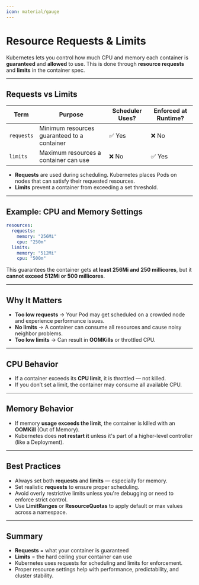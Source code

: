 ```yaml
---
icon: material/gauge
---
```


# Resource Requests & Limits

Kubernetes lets you control how much CPU and memory each container is **guaranteed** and **allowed** to use. This is done through **resource requests** and **limits** in the container spec.

---

## Requests vs Limits

| Term     | Purpose                               | Scheduler Uses? | Enforced at Runtime? |
|----------|----------------------------------------|------------------|----------------------|
| `requests` | Minimum resources guaranteed to a container | ✅ Yes           | ❌ No               |
| `limits`   | Maximum resources a container can use       | ❌ No            | ✅ Yes              |

- **Requests** are used during scheduling. Kubernetes places Pods on nodes that can satisfy their requested resources.
- **Limits** prevent a container from exceeding a set threshold.

---

## Example: CPU and Memory Settings

```yaml
resources:
  requests:
    memory: "256Mi"
    cpu: "250m"
  limits:
    memory: "512Mi"
    cpu: "500m"
```

This guarantees the container gets **at least 256Mi and 250 millicores**, but it **cannot exceed 512Mi or 500 millicores**.

---

## Why It Matters

- **Too low requests** → Your Pod may get scheduled on a crowded node and experience performance issues.
- **No limits** → A container can consume all resources and cause noisy neighbor problems.
- **Too low limits** → Can result in **OOMKills** or throttled CPU.

---

## CPU Behavior

- If a container exceeds its **CPU limit**, it is throttled — not killed.
- If you don’t set a limit, the container may consume all available CPU.

---

## Memory Behavior

- If memory **usage exceeds the limit**, the container is killed with an **OOMKill** (Out of Memory).
- Kubernetes does **not restart it** unless it's part of a higher-level controller (like a Deployment).

---

## Best Practices

- Always set both **requests** and **limits** — especially for memory.
- Set realistic **requests** to ensure proper scheduling.
- Avoid overly restrictive limits unless you're debugging or need to enforce strict control.
- Use **LimitRanges** or **ResourceQuotas** to apply default or max values across a namespace.

---

## Summary

- **Requests** = what your container is guaranteed
- **Limits** = the hard ceiling your container can use
- Kubernetes uses requests for scheduling and limits for enforcement.
- Proper resource settings help with performance, predictability, and cluster stability.